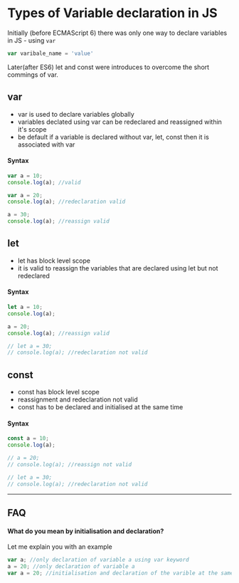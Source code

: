 # Types of Variable declaration in JS

Initially (before ECMAScript 6) there was only one way to declare variables in JS - using `var`

```javascript
var varibale_name = 'value'
```

Later(after ES6) let and const were introduces to overcome the short commings of var.

## var

- var is used to declare variables globally
- variables declated using var can be redeclared and reassigned within it's scope
- be default if a variable is declared without var, let, const then it is associated with var

#### Syntax

```javascript
var a = 10;
console.log(a); //valid

var a = 20;
console.log(a); //redeclaration valid

a = 30;
console.log(a); //reassign valid
```

## let

- let has block level scope
- it is valid to reassign the variables that are declared using let but not redeclared

#### Syntax

```javascript
let a = 10;
console.log(a);

a = 20;
console.log(a); //reassign valid

// let a = 30;
// console.log(a); //redeclaration not valid
```

## const

- const has block level scope
- reassignment and redeclaration not valid
- const has to be declared and initialised at the same time
#### Syntax

```javascript
const a = 10;
console.log(a);

// a = 20;
// console.log(a); //reassign not valid

// let a = 30;
// console.log(a); //redeclaration not valid
```

---

## FAQ

#### What do you mean by initialisation and declaration?
Let me explain you with an example

```javascript
var a; //only declaration of variable a using var keyword
a = 20; //only declaration of variable a
var a = 20; //initialisation and declaration of the varible at the same time
```

